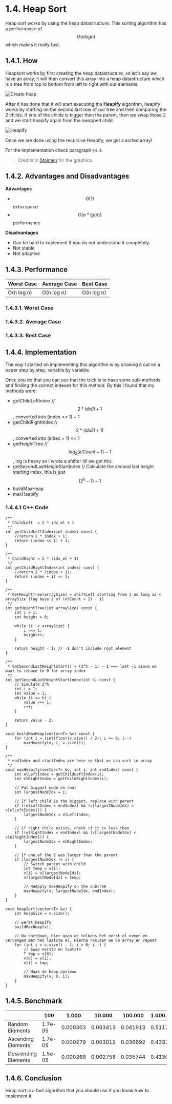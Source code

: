 # 1.4. Heap Sort
Heap sort works by using the heap datastructure. This sorting algorithm has a performance of $$O(n log n)$$ which makes it really fast.

## 1.4.1. How
Heapsort works by first creating the heap datastructure, so let's say we have an array, it will then convert this array into a heap datastructure which is a tree from top to bottom from left to right with our elements.

![Create heap](https://lh5.googleusercontent.com/-wp-2aMUMsrE/VQWAFt2BzbI/AAAAAAAAKi8/aMj6P33prus/s0/4.-Heap-as-an-Array.png "4.-Heap-as-an-Array.png")

After it has done that it will start executing the **Heapify** algorithm, heapify works by starting on the second last row of our tree and then comparing the 2 childs, if one of the childs is bigger then the parent, then we swap those 2 and we start heapify again from the swapped child.

![Heapify](https://lh3.googleusercontent.com/6aVdQdTb974bnWxY8IAYzDyzUvYw3RycJQ7ZjTEhpFc=s0 "6.-Heapify-Part-1.png")

Once we are done using the recursive Heapify, we get a sorted array!

For the implementation check paragraph `§4.4`.

> Credits to [Stoimen](http://www.stoimen.com/blog/2012/08/07/computer-algorithms-heap-and-heapsort-data-structure/) for the graphics.

## 1.4.2. Advantages and Disadvantages

**Advantages**
- $$O(1)$$ extra space
- $$O(n*lg(n))$$ performance

**Disadvantages**
- Can be hard to implement if you do not understand it completely.
- Not stable
- Not adaptive

## 1.4.3. Performance
|Worst Case|Average Case|Best Case|
|-|-|-|
|O(n log n)|O(n log n)|O(n log n)|

### 1.4.3.1. Worst Case

### 1.4.3.2. Average Case

### 1.4.3.3. Best Case

## 1.4.4. Implementation
The way I started on implementing this algorithm is by drawing it out on a paper step by step, variable by variable.

Once you do that you can see that the trick is to have some sub-methods and finding the correct indexes for this method. By this I found that my methods were:
- getChildLeftIndex // $$2 * idxEl + 1$$, converted into (index << 1) + 1
- getChildRightIndex // $$2 * (idxEl + 1)$$, converted into (index + 1) << 1
- getHeightTree // $$log_2 (elCount + 1) - 1$$, log is heavy so I wrote a shifter till we get this.
- getSecondLastHeightStartIndex // Calculate the second last height starting index, this is just $$(2^h - 1) - 1$$
- buildMaxHeap
- maxHeapify

### 1.4.4.1 C++ Code

    /**
     * ChildLeft  = 2 * idx_el + 1
     */
    int getChildLeftIndex(int index) const {
        //return 2 * index + 1;
        return (index << 1) + 1;
    }

    /**
     * ChildRight = 2 * (idx_el + 1)
     */
    int getChildRightIndex(int index) const {
        //return 2 * (index + 1);
        return (index + 1) << 1;
    }

    /**
     * GetHeightTree(arraySize) = shiftLeft starting from 1 as long as < arraySize (log base 2 of (elCount + 1) - 1)
     */
    int getHeightTree(int arraySize) const {
        int i = 1;
        int height = 0;

        while (i  < arraySize) {
            i <<= 1;
            height++;
        }

        return height - 1; // -1 don't include root element
    }

    /**
     * GetSecondLastHeightStart() = (2^h - 1) - 1 ==> last -1 since we want to rebase to 0 for array index
     */
    int getSecondLastHeightStartIndex(int h) const {
        // Simulate 2^h
        int i = 1;
        int value = 1;
        while (i <= h) {
            value <<= 1;
            i++;
        }

        return value - 2;
    }

    void buildMaxHeap(vector<T> &v) const {
        for (int i = (int)floor(v.size() / 2); i >= 0; i--)
            maxHeapify(v, i, v.size());
    }

    /**
     * endIndex and startIndex are here so that we can sort in array
     */
    void maxHeapify(vector<T> &v, int i, int endIndex) const {
        int elLeftIndex = getChildLeftIndex(i);
        int elRightIndex = getChildRightIndex(i);

        // Put biggest node on root
        int largestNodeIdx = i;

        // If left child is the biggest, replace with parent
        if ((elLeftIndex < endIndex) && (v[largestNodeIdx] < v[elLeftIndex])) {
            largestNodeIdx = elLeftIndex;
        }

        // if right child exists, check if it is less than
        if ((elRightIndex < endIndex) && (v[largestNodeIdx] < v[elRightIndex])) {
            largestNodeIdx = elRightIndex;
        }

        // If one of the 2 was larger than the parent
        if (largestNodeIdx != i) {
            // Switch parent with child
            int temp = v[i];
            v[i] = v[largestNodeIdx];
            v[largestNodeIdx] = temp;

            // ReApply maxHeapify on the subtree
            maxHeapify(v, largestNodeIdx, endIndex);
        }
    }

    void heapSort(vector<T> &v) {
        int heapSize = v.size();

        // Eerst heapify
        buildMaxHeap(v);

        // Nu sortdown, hier gaan we telkens het eerst el nemen en vervangen met het laatste el, Hierna resizen we de array en repeat
        for (int i = v.size() - 1; i > 0; i--) {
            // Swap eerste en laatste
            T tmp = v[0];
            v[0] = v[i];
            v[i] = tmp;

            // Maak de heap opnieuw
            maxHeapify(v, 0, i);
        }
    }

## 1.4.5. Benchmark
|&nbsp;| 100 | 1.000 | 10.000 | 100.000 | 1.000.000
|-|-|-|-|-|-|
|Random Elements|1.7e-05|0.000303|0.003413|0.041913|0.511796
|Ascending Elements|1.7e-05|0.000279|0.003012|0.036692|0.433318
|Descending Elements|1.5e-05|0.000268|0.002758|0.035744|0.413004

## 1.4.6. Conclusion
Heap sort is a fast algorithm that you should use if you know how to implement it.
